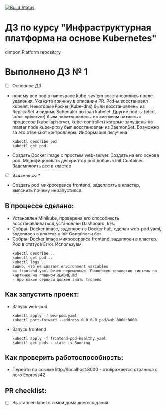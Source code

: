 [![Build Status](https://travis-ci.com/otus-kuber-2020-04/dimpon_platform.svg?branch=master)](https://travis-ci.com/otus-kuber-2020-04/dimpon_platform)
# ДЗ по курсу "Инфраструктурная платформа на основе Kubernetes"
dimpon Platform repository

# Выполнено ДЗ № 1

 - [ ] Основное ДЗ
 * почему все pod в namespace kube-system
   восстановились после удаления. Укажите причину в описании PR.
   Pod-ы восстановил kubelet. Некоторые Pod-ы (Kube-dns) были восстановлены из ReplicaSet и видимо Scheduler вызвал kubelet.
   Другие pod-ы (etcd, kube-apiserver) были восстановлены по сигналам нативных процессов (kube-apiserver, kube-controller) которые запущены на master node
   kube-proxy был восстановлен из DaemonSet. Возможно за это отвечают контроллеры. Информация получена 
   ```
   kubectl describe pod
   kubectl get pod
    ```
   
 * Создать Docker image с простым web-server. Создать на его основе pod. Модифицировать дескриптор pod добавив Init Container. Задемплоить все в кластер  
   
 - [ ] Задание со *
 * Создать pod микросервиса frontend, задеплоить в кластер, выяснить почему не запустился.

## В процессе сделано:
 - Установлен Minikube, проверена его способность восстанавливаться, установлен Dashboard, k9s. 
 - Собран Docker image, задеплоен в Docker hub, сделан web-pod.yaml, задеплоен в кластер с Init Container и без.
 - Собран Docker image микросервиса frontend, задеплоен в кластер. Pod в статусе Error. Используем:
    ```
    kubectl describe .. 
    kubectl get pod ..
    kubectl logs ..
    видно, что не хватает environment variables
    из frontend.yaml берем переменные. Проверяем топологию системы по картинке на главном README.md  
    - про какие сервисы должен знать fronend 
    ```

## Как запустить проект:
 - Запуск web-pod
    ```
    kubectl apply -f web-pod.yaml
    kubectl port-forward --address 0.0.0.0 pod/web 8000:8000
    ```
 - Запуск frontend
    ```
    kubectl apply -f frontend-pod-healthy.yaml
    kubectl get pods - state is Running
    ```

## Как проверить работоспособность:
 - Перейти по ссылке http://localhost:8000 - отображается страница с лого Express42

## PR checklist:
 - [ ] Выставлен label с темой домашнего задания

